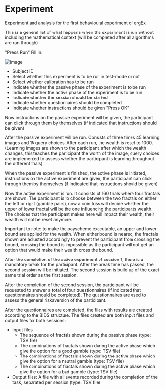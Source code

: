 # Experiment
Experiment and analysis for the first behavioural experiment of ergEx

This is a general list of what happens when the experiment is run without including the mathematical context (will be completed after all algorithms are ran through)

"Press Run"
Fill in:

![image](https://user-images.githubusercontent.com/122382899/227543168-c2256df1-ae09-4c91-b3cf-b063b3c22769.png)
- Subject ID
- Select whether this experiment is to be run in test-mode or not
- Select whether calibration has to be run
- Indicate whether the passive phase of the experiment is to be run
- Indicate whether the active phase of the experiment is to be run
- Indicate whether the session should be started
- Indicate whether questionnaires should be completed
- Indicate whether instructions should be given
"Press OK"

Now instructions on the passive experiment will be given, the participant can click through them by themselves (if indicated that instructions should be given)

After the passive experiment will be run. Consists of three times 45 learning images and 15 query choices. After each run, the wealth is reset to 1000. 
  (Learning images are shown to the participant, after which the wealth changes, this teaches the participant the worth of the image, 
  query choices are implemented to assess whether the participant is learning throughout the different trials)

When the passive experiment is finished, the active phase is initiated, instructions on the active experiment are given, the participant can click through them by 
themselves (if indicated that instructions should be given)

Now the active experiment is run. It consists of 160 trials where four fractals are shown. The participant is to choose between the two fractals on either the left or 
right (gamble pairs), now a coin toss will decide whether the upper of lower fractal will be the one influencing the participants wealth. The choices that the 
participant makes here will impact their wealth, their wealth will not be reset anymore. 

  Important to note: to make the payscheme executable, an upper and lower bound are applied for the wealth. When either bound is neared, the fractals shown are adjusted 
  accordingly to prevent the participant from crossing the bound, crossing the bound is impossible as the participant will not get an option that would make their wealth 
  cross the bound.

After the completion of the active experiment of session 1, there is a mandatory break for the participant. After the break time has passed, the second session will be
initiated. The second session is build up of the exact same trial order as the first session.

After the completion of the second session, the participant will be requested to answer a total of four questionnaires (if indicated that questionnaires should be 
completed). The questionnaires are used to assess the general riskaversion of the participant.

After the questionnaires are completed, the files with results are created according to the BIDS structure. The files created are both input files and output files
for both sessions:
- Input files:
  - The sequence of fractals shown during the passive phase (type: TSV file)
  - The combinations of fractals shown during the active phase which give the option for a good gamble (type: TSV file)
  - The combinations of fractals shown during the active phase which give the option for a neutral gamble (type: TSV file)
  - The combinations of fractals shown during the active phase which give the option for a bad gamble (type: TSV file)
 - Output files: 
    A file with all events recorded during the completion of the task, separated per session (type: TSV file)
